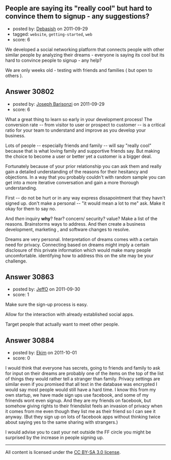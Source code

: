 ## People are saying its "really cool" but hard to convince them to signup - any suggestions?

- posted by: [Debasish](https://stackexchange.com/users/-1/13235-debasish) on 2011-09-29
- tagged: `website`, `getting-started`, `web`
- score: 6

We developed a social networking platform that connects people with other similar people by analyzing their dreams - everyone is saying its cool but its hard to convince people to signup - any help?

We are only weeks old - testing with friends and families ( but open to others ). 


## Answer 30802

- posted by: [Joseph Barisonzi](https://stackexchange.com/users/-1/8791-joseph-barisonzi) on 2011-09-29
- score: 6

What a great thing to learn so early in your development process! The conversion rate -- from visitor to user or prospect to customer -- is a critical ratio for your team to understand and improve as you develop your business. 

Lots of people -- especially friends and family -- will say "really cool" because that is what loving family and supportive friends say. But making the choice to become a user or better yet a customer is a bigger deal. 

Fortunately because of your prior relationship you can ask them and really gain a detailed understanding of the reasons for their hesitancy and objections. In a way that you probably couldn't with random sample you can get into a more iterative conversation and gain a more thorough understanding.   

First -- do not be hurt or in any way express dissapointment that they havn't signed up. don't make a personal -- "it would mean a lot to me" ask. Make it okay for them to say no. 

And *then* inquiry **why**? fear? concern/ security? value? 
Make a list of the reasons. Brainstorms ways to address. And then create a business development, marketing , and software changes to resolve. 

Dreams are very personal. Interpretation of dreams comes with a certain need for privacy. Connecting based on dreams might imply a certain disclosure of this private information which would make many people uncomfortable. identifying how to address this on the site may be your challenge. 


## Answer 30863

- posted by: [JeffO](https://stackexchange.com/users/-1/1796-jeffo) on 2011-09-30
- score: 1

Make sure the sign-up process is easy.

Allow for the interaction with already established social apps. 

Target people that actually want to meet other people. 


## Answer 30884

- posted by: [Ekim](https://stackexchange.com/users/-1/13614-ekim) on 2011-10-01
- score: 0

I would think that everyone has secrets, going to friends and family to ask for input on their dreams are probably one of the items on the top of the list of things they would rather tell a stranger than family. Privacy settings are similar even if you promised that all text in the database was encrypted I would say most people would still have a hard time. I know this from my own startup, we have made sign ups use facebook, and some of my frinends wont even signup. And they are my friends on facebook, but somehow giving rights to their friendslist feels an invasion of privacy when it comes from me even though they list me as their friend so I can see it anyway. (But they sign up on lots of facebook apps without thinking twice about saying yes to the same sharing with strangers.)

I would advise you to cast your net outside the FF circle you might be surprised by the increase in people signing up.



---

All content is licensed under the [CC BY-SA 3.0 license](https://creativecommons.org/licenses/by-sa/3.0/).
